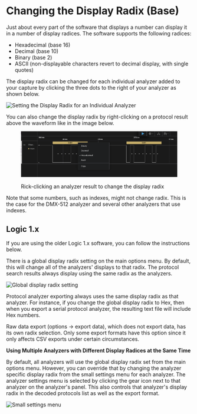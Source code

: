 # Changing the Display Radix (Base)

Just about every part of the software that displays a number can display it in a number of display radices. The software supports the following radices:

* Hexadecimal (base 16)
* Decimal (base 10)
* Binary (base 2)
* ASCII (non-displayable characters revert to decimal display, with single quotes)

The display radix can be changed for each individual analyzer added to your capture by clicking the three dots to the right of your analyzer as shown below.

![Setting the Display Radix for an Individual Analyzer](../../.gitbook/assets/radix.png)

You can also change the display radix by right-clicking on a protocol result above the waveform like in the image below.

<figure><img src="../../.gitbook/assets/Screenshot 2025-08-11 at 4.27.08 PM.png" alt=""><figcaption><p>Rick-clicking an analyzer result to change the display radix</p></figcaption></figure>

Note that some numbers, such as indexes, might not change radix. This is the case for the DMX-512 analyzer and several other analyzers that use indexes.

## Logic 1.x

If you are using the older Logic 1.x software, you can follow the instructions below.

There is a global display radix setting on the main options menu. By default, this will change all of the analyzers' displays to that radix. The protocol search results always display using the same radix as the analyzers.

![Global display radix setting](https://trello-attachments.s3.amazonaws.com/55f0ad9685db3c82f0f3aeba/562511cd43d5561362583054/0454910f81df7c7d36f7034be370f6f5/Global_radix_setting.png)

Protocol analyzer exporting always uses the same display radix as that analyzer. For instance, if you change the global display radix to Hex, then when you export a serial protocol analyzer, the resulting text file will include Hex numbers.

Raw data export (options -> export data), which does not export data, has its own radix selection. Only some export formats have this option since it only affects CSV exports under certain circumstances.

**Using Multiple Analyzers with Different Display Radices at the Same Time**

By default, all analyzers will use the global display radix set from the main options menu. However, you can override that by changing the analyzer specific display radix from the small settings menu for each analyzer. The analyzer settings menu is selected by clicking the gear icon next to that analyzer on the analyzer's panel. This also controls that analyzer's display radix in the decoded protocols list as well as the export format.

![Small settings menu](https://trello-attachments.s3.amazonaws.com/55f0ad9685db3c82f0f3aeba/562511cd43d5561362583054/e3fdc7d4c3e93c6db671698292ba9c0b/small_settings.png)
